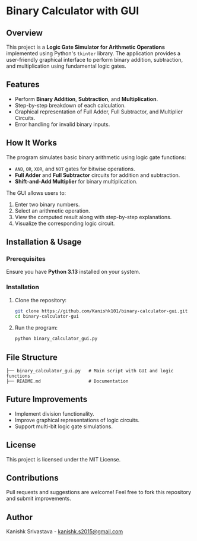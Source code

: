 # Binary Calculator with GUI

## Overview
This project is a **Logic Gate Simulator for Arithmetic Operations** implemented using Python's `tkinter` library. The application provides a user-friendly graphical interface to perform binary addition, subtraction, and multiplication using fundamental logic gates.

## Features
- Perform **Binary Addition**, **Subtraction**, and **Multiplication**.
- Step-by-step breakdown of each calculation.
- Graphical representation of Full Adder, Full Subtractor, and Multiplier Circuits.
- Error handling for invalid binary inputs.

## How It Works
The program simulates basic binary arithmetic using logic gate functions:
- `AND`, `OR`, `XOR`, and `NOT` gates for bitwise operations.
- **Full Adder** and **Full Subtractor** circuits for addition and subtraction.
- **Shift-and-Add Multiplier** for binary multiplication.

The GUI allows users to:
1. Enter two binary numbers.
2. Select an arithmetic operation.
3. View the computed result along with step-by-step explanations.
4. Visualize the corresponding logic circuit.

## Installation & Usage
### Prerequisites
Ensure you have **Python 3.13** installed on your system.

### Installation
1. Clone the repository:
   ```sh
   git clone https://github.com/Kanishk101/binary-calculator-gui.git
   cd binary-calculator-gui
   ```
2. Run the program:
   ```sh
   python binary_calculator_gui.py
   ```

## File Structure
```
├── binary_calculator_gui.py   # Main script with GUI and logic functions
├── README.md                  # Documentation
```

## Future Improvements
- Implement division functionality.
- Improve graphical representations of logic circuits.
- Support multi-bit logic gate simulations.

## License
This project is licensed under the MIT License.

## Contributions
Pull requests and suggestions are welcome! Feel free to fork this repository and submit improvements.

## Author
Kanishk Srivastava - kanishk.s2015@gmail.com
